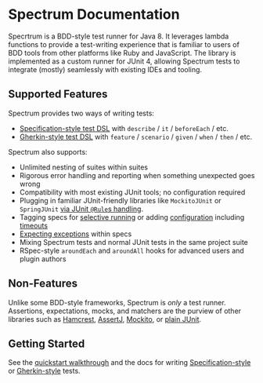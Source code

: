 # Spectrum Documentation

Specrtrum is a BDD-style test runner for Java 8. It leverages lambda functions to provide a test-writing experience that is familiar to users of BDD tools from other platforms like Ruby and JavaScript. The library is implemented as a custom runner for JUnit 4, allowing Spectrum tests to integrate (mostly) seamlessly with existing IDEs and tooling.

## Supported Features

Spectrum provides two ways of writing tests:

- [Specification-style test DSL](SpecificationDSL.md) with `describe` / `it` / `beforeEach` / etc.
- [Gherkin-style test DSL](GherkinDSL.md) with `feature` / `scenario` / `given` / `when` / `then` / etc.

Spectrum also supports:

- Unlimited nesting of suites within suites
- Rigorous error handling and reporting when something unexpected goes wrong
- Compatibility with most existing JUnit tools; no configuration required
- Plugging in familiar JUnit-friendly libraries like `MockitoJUnit` or `SpringJUnit` [via JUnit `@Rule`s handling](JunitRules.md).
- Tagging specs for [selective running](FocusingAndIgnoring.md) or adding [configuration](Configuration.md) including [timeouts](Timeout.md)
- [Expecting exceptions](ExceptionHandling.md) within specs
- Mixing Spectrum tests and normal JUnit tests in the same project suite
- RSpec-style `aroundEach` and `aroundAll` hooks for advanced users and plugin authors

## Non-Features

Unlike some BDD-style frameworks, Spectrum is _only_ a test runner. Assertions, expectations, mocks, and matchers are the purview of other libraries such as [Hamcrest](http://hamcrest.org/JavaHamcrest/), [AssertJ](http://joel-costigliola.github.io/assertj/), [Mockito](http://mockito.org/), or [plain JUnit](https://github.com/junit-team/junit4/wiki/Assertions).

## Getting Started

See the [quickstart walkthrough](QuickstartWalkthrough.md) and the docs for writing [Specification-style](SpecificationDSL.md) or [Gherkin-style](GherkinDSL.md) tests.

